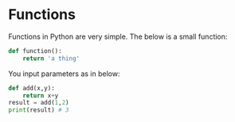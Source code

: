 # Functions
Functions in Python are very simple. The below is a small function:
```python
def function():
    return 'a thing'
```
You input parameters as in below:
```python
def add(x,y):
    return x+y
result = add(1,2)
print(result) # 3
```
